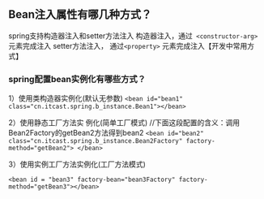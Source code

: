 ## Bean注入属性有哪几种方式？    

spring支持构造器注入和setter方法注入 构造器注入，通过` <constructor-arg>` 元素完成注入 setter方法注入， 通过`<property>` 元素完成注入【开发中常用方式】    



### spring配置bean实例化有哪些方式？    

1）使用类构造器实例化(默认无参数) `<bean id="bean1" class="cn.itcast.spring.b_instance.Bean1"></bean>   `

2）使用静态工厂方法实 例化(简单工厂模式)    //下面这段配置的含义：调用Bean2Factory的getBean2方法得到bean2 `<bean id="bean2" class="cn.itcast.spring.b_instance.Bean2Factory" factory-method="getBean2"> </bean> `   

3）使用实例工厂方法实例化(工厂方法模式)    

`<bean id = "bean3" factory-bean="bean3Factory" factory-method="getBean3"></bean>   ` 